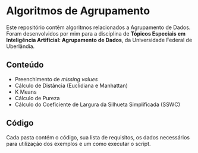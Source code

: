 # Algoritmos de Agrupamento
Este repositório contêm algoritmos relacionados a Agrupamento de Dados. Foram desenvolvidos por mim para a disciplina de **Tópicos Especiais em Inteligência Artificial: Agrupamento de Dados**, da Universidade Federal de Uberlândia.

## Conteúdo
* Preenchimento de *missing values*
* Cálculo de Distância (Euclidiana e Manhattan)
* K Means
* Cálculo de Pureza
* Cálculo do Coeficiente de Largura da Silhueta Simplificada (SSWC)

## Código
Cada pasta contém o código, sua lista de requisitos, os dados necessários para utilização dos exemplos e um como executar o script.